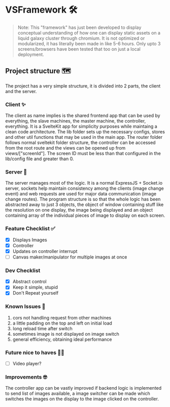 # VSFramework 🛠️
> Note: This "framework" has just been developed to display conceptual understanding of how one can display static assets on a liquid galaxy cluster through chromium. It is not optimized or modularized, it has literally been made in like 5-6 hours. Only upto 3 screens/browsers have been tested that too on just a local deployment.

## Project structure 🗺️
The project has a very simple structure, it is divided into 2 parts, the client and the server. 

### Client ✨
The client as name implies is the shared frontend app that can be used by everything, the slave machines, the master machine, the controller, everything. It is a SvelteKit app for simplicity purposes while maintaing a clean code architecture. 
The lib folder sets up the necessary configs, stores and other util functions that may be used in the main app.
The router folder follows normal sveltekit folder structure, the controller can be accessed from the root route and the views can be opened up from views/["screenId"]. The screen ID must be less than that configured in the lib/config file and greater than 0. 

### Server 🤖
The server manages most of the logic. It is a normal ExpressJS + Socket.io server, sockets help maintain consistency among the clients (image change event) and web requests are used for major data communication (image change routes). The program structure is so that the whole logic has been abstracted away to just 3 objects, the object of window containing stuff like the resolution on one display, the image being displayed and an object containing array of the individual pieces of image to display on each screen. 

### Feature Checklist ✅
- [x] Displays Images
- [x] Controller 
- [x] Updates on controller interrupt 
- [ ] Canvas maker/manipulator for multiple images at once

### Dev Checklist 
- [x] Abstract control
- [x] Keep it simple, stupid
- [x] Don't Repeat yourself

### Known Issues 🛑
1. cors not handling request from other machines
2. a little padding on the top and left on initial load
3. long reload time after switch
4. sometimes image is not displayed on image switch
5. general efficiency, obtaining ideal performance

### Future nice to haves 🧐🤔
- [ ] Video player? 

### Improvements 🤓
The controller app can be vastly improved if backend logic is implemented to send list of images available, a image switcher can be made which switches the images on the display to the image clicked on the controller.
